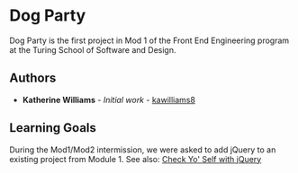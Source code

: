 # Dog Party

Dog Party is the first project in Mod 1 of the Front End Engineering program at the Turing School of Software and Design.

## Authors

* **Katherine Williams** - *Initial work* - [kawilliams8](https://github.com/kawilliams8)

## Learning Goals
During the Mod1/Mod2 intermission, we were asked to add jQuery to an existing project from Module 1. See also: [Check Yo' Self with jQuery](https://github.com/kawilliams8/check-yo-self__jQuery)
